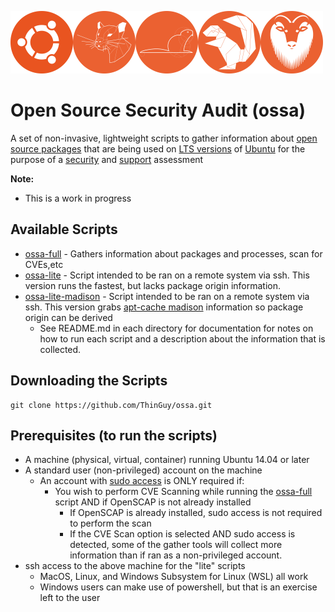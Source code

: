 <img width=100 src="https://raw.githubusercontent.com/ThinGuy/svg/master/Ubuntu_Badge-Circle_Of_Friends.svg?sanitize=true" title="Ubuntu LTS"><img width=100 src="https://raw.githubusercontent.com/ThinGuy/svg/master/Ubuntu_Badge-Focal_Fossa.svg?sanitize=true" title="Ubuntu 20.04 LTS Focal Fossa"><img width=100 src="https://raw.githubusercontent.com/ThinGuy/svg/master/Ubuntu_Badge-Bionic_Beaver.svg?sanitize=true" title="Ubuntu 18.04 LTS Bioic Beaver"><img width=100 src="https://raw.githubusercontent.com/ThinGuy/svg/master/Ubuntu_Badge-Xenial_Xerus.svg?sanitize=true" title="Ubuntu 16.04 LTS Xenial Xerus"><img width=100 src="https://raw.githubusercontent.com/ThinGuy/svg/master/Ubuntu_Badge-Trusty_Tahr.svg?sanitize=true" title="Ubuntu 14.04 LTS Trusty Tahr">

# Open Source Security Audit (ossa)
A set of non-invasive, lightweight scripts to gather information about [open source packages](https://ubuntu.com/about/packages) that are being used on [LTS versions](https://ubuntu.com/about/release-cycle) of [Ubuntu](https://ubuntu.com/about) for the purpose of a [security](https://usn.ubuntu.com/) and [support](https://ubuntu.com/support) assessment

**Note:** 
 - This is a work in progress

## Available Scripts

* [ossa-full](https://github.com/ThinGuy/ossa/tree/master/ossa-full) - Gathers information about packages and processes, scan for CVEs,etc
* [ossa-lite](https://github.com/ThinGuy/ossa/tree/master/ossa-lite) - Script intended to be ran on a remote system via ssh.  This version runs the fastest, but lacks package origin information.
* [ossa-lite-madison](https://github.com/ThinGuy/ossa/tree/master/ossa-lite-madison) - Script intended to be ran on a remote system via ssh.  This version grabs [apt-cache madison](https://manpages.ubuntu.com/manpages/bionic/man8/apt-cache.8.html) information so package origin can be derived
	* See README.md in each directory for documentation for notes on how to run each script and a description about the information that is collected.

## Downloading the Scripts

```
git clone https://github.com/ThinGuy/ossa.git
```

## Prerequisites (to run the scripts)

* A machine (physical, virtual, container) running Ubuntu 14.04 or later
* A standard user (non-privileged) account on the machine
	* An account with [sudo access](https://help.ubuntu.com/community/Sudoers) is ONLY required if:
		* You wish to perform CVE Scanning while running the [ossa-full](https://github.com/ThinGuy/ossa/tree/master/ossa-full) script AND if OpenSCAP is not already installed
			* If OpenSCAP is already installed, sudo access  is not required to perform the scan
			* If the CVE Scan option is selected AND sudo access is detected, some of the gather tools will collect more information than if ran as a non-privileged account.
* ssh access to the above machine for the "lite" scripts
	* MacOS, Linux, and Windows Subsystem for Linux (WSL) all work
	* Windows users can make use of powershell, but that is an exercise left to the user
